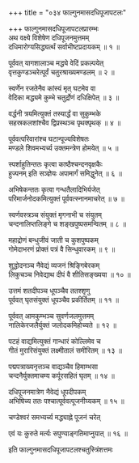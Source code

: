 +++
title = "०३४ फाल्गुनमासदधिपूजापटलः"

+++
फाल्गुनमासदधिपूजापटलप्रारम्भः    
अथ वक्ष्ये विशेषेण दधिपूजनमुत्तमम्  
दधिमारोग्यसिद्ध्यर्त्थं सर्वाभीष्टप्रदायकम् ॥ १ ॥



पूर्ववत् यागशालाञ्च मद्ध्ये वेदिं प्रकल्पयेत्  
वृत्तकुण्डञ्चरेत्पूर्वं चतुरश्राख्यमण्डलम् ॥ २ ॥


स्वर्णेन रजतेनैव कांस्यं मृत् घटमेव वा  
वेदिका मद्ध्यमे कुम्भे चतुर्द्रोणं दधिक्षिपेत् ॥ ३ ॥


वर्द्धनी त्रयमित्युक्तं तस्यार्द्धं वा सुकुम्भके  
सहस्रकलशांश्चैव द्विप्रस्थञ्च पृथक्पृथक् ॥ ४ ॥


पूर्ववत्परिवारांश्च घटान्पूज्यविशेषतः  
मण्डले शिवमभ्यर्च्य उक्तमन्त्रेण होमयेत् ॥ ५ ॥


स्पर्शाहुतिन्ततः कृत्वा काष्ठैश्चन्दनवृक्षकैः  
हुज्पनम् इति सञ्ज्ञेयः अपामार्गं समिद्धुनेत् ॥ ६ ॥


अभिषेकन्ततः कृत्वा गन्धतैलादिभिर्यजेत्  
परिमार्जनोदकमित्युक्तं पूर्ववत्स्नानमाचरेत् ॥ ७ ॥


स्वर्णवस्त्रञ्च संयुक्तं मृगनाभी च संयुतम्  
चन्दनालिप्तलिङ्गे च शङ्खपुष्पसमन्वितम् ॥ ८ ॥


महाद्रोणं बन्धुजीवं जाती च कुशपुष्पकम्  
गोमेदाभरणं प्रोक्तं पत्रं वै सिन्धुवारकम् ॥ ९ ॥


शुद्धोदनञ्च नैवेद्यं व्यजनं श्रिङ्गिबेरकम्  
लिकुचञ्च निवेद्याथ दीपं वै शीतिसङ्ख्यया ॥ १० ॥


उत्तमं शतदीपञ्च धूपञ्चैव ततश्शृणु  
पूर्ववत् घृतसंयुक्तं धूपञ्चैव प्रकीर्तितम् ॥ ११ ॥


पूर्ववत् आमकुम्भञ्च सुवर्णजलमुत्तमम्  
नालिकेरजलैर्युक्तं जलोदकमिहोच्यते ॥ १२ ॥


पटहं वाद्यमित्युक्तं गान्धारं कोल्लिमेव च  
गीतं मुरारिसंयुक्तं लक्ष्मीतालं समीरितम् ॥ १३ ॥


पद्मपत्राख्यनृत्तञ्च वाद्यञ्चैव हिमाम्भसा  
चन्दनैर्युक्तमाचम्य कर्पूरसहितं घृतम् ॥ १४ ॥


दधिपूजनमात्रेण नैवेद्यं धूपदीपकम्  
अभिषिच्य ततः पश्चात्पूर्ववत्पूजनीय्यकम् ॥ १५ ॥


चण्डेश्वरं समभ्यर्च्य मद्ध्याह्ने पूजनं चरेत्  

एवं यः कुरुते मर्त्यः सपुण्याङ्गतिमाप्नुयात् ॥ १६ ॥


इति फाल्गुनमासदधिपूजापटलश्चतुस्त्रिंशत्तमः  
